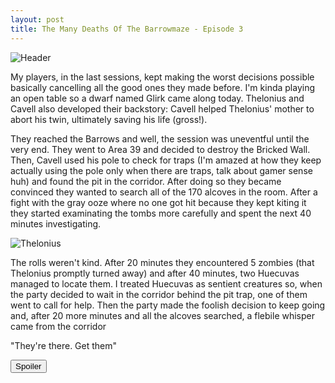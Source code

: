```yaml
---
layout: post
title: The Many Deaths Of The Barrowmaze - Episode 3
---
```

![Header](https://i.imgur.com/kTjLhxH.png)

My players, in the last sessions, kept making the worst decisions possible basically cancelling all the good ones they made before. I'm kinda playing an open table so a dwarf named Glirk came along today. Thelonius and Cavell also developed their backstory: Cavell helped Thelonius' mother to abort his twin, ultimately saving his life (gross!).

They reached the Barrows and well, the session was uneventful until the very end. They went to Area 39 and decided to destroy the Bricked Wall. Then, Cavell used his pole to check for traps (I'm amazed at how they keep actually using the pole only when there are traps, talk about gamer sense huh) and found the pit in the corridor. After doing so they became convinced they wanted to search all of the 170 alcoves in the room. After a fight with the gray ooze where no one got hit because they kept kiting it they started examinating the tombs more carefully and spent the next 40 minutes investigating. 

![Thelonius](https://i.imgur.com/9aCN4za.png)

The rolls weren't kind. After 20 minutes they encountered 5 zombies (that Thelonius promptly turned away) and after 40 minutes, two Huecuvas managed to locate them. I treated Huecuvas as sentient creatures so, when the party decided to wait in the corridor behind the pit trap, one of them went to call for help. Then the party made the foolish decision to keep going and, after 20 more minutes and all the alcoves searched, a flebile whisper came from the corridor 

"They're there. Get them"

<button title="Click to show/hide content" type="button" onclick="if(document.getElementById('spoiler') .style.display=='none') {document.getElementById('spoiler') .style.display=''}else{document.getElementById('spoiler') .style.display='none'}">Spoiler</button>
<div id="spoiler" style="display:none; background: #f9f9f9;
  border-left: 10px solid #ccc;
  margin: 1.5em 10px;
  padding: 0.5em 10px;">
Some DM considerations as usual. The kiting fight was fun but probably a bit too cheesy, not sure what to do to prevent that. Theoretically I know I'm not running B/X as written since players shouldn't be able to move after attacking, but I really don't like that. I guess I'll just make more random encounters checks if they do stuff like that since it means the fight will drag on and produce noise.

There's also a "problem" with pit traps. The party keeps using them to basically prevent dumb monsters like skeletons and zombies to reach them. (And intelligent ones as well since sometimes they just put themselves in front of the pit with the shield preventing anyone from jumping). That's probably creative problem solving but it gets tedious after a while. 

I'm really curious as to how the ending will play out next session. Realistically there should be a lot of Huecuvas outside if they're actually sentient, but I'm not sure I made the right decision of actually allowing them to call for reinforcements. How would you play it out?
</div>
